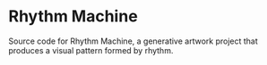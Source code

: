 # Rhythm Machine
Source code for Rhythm Machine, a generative artwork project that produces a visual pattern formed by rhythm.
